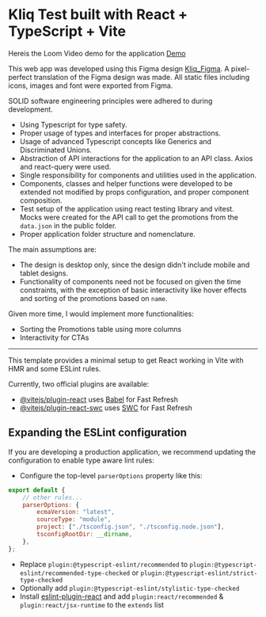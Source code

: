 # Kliq Test built with React + TypeScript + Vite

Hereis the Loom Video demo for the application [Demo](https://www.loom.com/share/09fbabccdf914c2c81f918cf7c815200?sid=ac4e42e0-8604-40ab-a673-fb045eb7453b)

This web app was developed using this Figma design [Kliq_Figma](https://www.figma.com/file/hf8ajiuCauba1BAZjDDEVS/Works?type=design&node-id=0%3A1&mode=dev). A pixel-perfect translation of the Figma design was made. All static files including icons, images and font were exported from Figma.

SOLID software engineering principles were adhered to during development.

-   Using Typescript for type safety.
-   Proper usage of types and interfaces for proper abstractions.
-   Usage of advanced Typescript concepts like Generics and Discriminated Unions.
-   Abstraction of API interactions for the application to an API class. Axios and react-query were used.
-   Single responsibility for components and utilities used in the application.
-   Components, classes and helper functions were developed to be extended not modified by props configuration, and proper component composition.
-   Test setup of the application using react testing library and vitest. Mocks were created for the API call to get the promotions from the `data.json` in the public folder.
-   Proper application folder structure and nomenclature.

The main assumptions are:

-   The design is desktop only, since the design didn't include mobile and tablet designs.
-   Functionality of components need not be focused on given the time constraints, with the exception of basic interactivity like hover effects and sorting of the promotions based on `name`.

Given more time, I would implement more functionalities:

-   Sorting the Promotions table using more columns
-   Interactivity for CTAs

---

This template provides a minimal setup to get React working in Vite with HMR and some ESLint rules.

Currently, two official plugins are available:

-   [@vitejs/plugin-react](https://github.com/vitejs/vite-plugin-react/blob/main/packages/plugin-react/README.md) uses [Babel](https://babeljs.io/) for Fast Refresh
-   [@vitejs/plugin-react-swc](https://github.com/vitejs/vite-plugin-react-swc) uses [SWC](https://swc.rs/) for Fast Refresh

## Expanding the ESLint configuration

If you are developing a production application, we recommend updating the configuration to enable type aware lint rules:

-   Configure the top-level `parserOptions` property like this:

```js
export default {
	// other rules...
	parserOptions: {
		ecmaVersion: "latest",
		sourceType: "module",
		project: ["./tsconfig.json", "./tsconfig.node.json"],
		tsconfigRootDir: __dirname,
	},
};
```

-   Replace `plugin:@typescript-eslint/recommended` to `plugin:@typescript-eslint/recommended-type-checked` or `plugin:@typescript-eslint/strict-type-checked`
-   Optionally add `plugin:@typescript-eslint/stylistic-type-checked`
-   Install [eslint-plugin-react](https://github.com/jsx-eslint/eslint-plugin-react) and add `plugin:react/recommended` & `plugin:react/jsx-runtime` to the `extends` list
